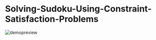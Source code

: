 # Solving-Sudoku-Using-Constraint-Satisfaction-Problems

![demopreview](https://github.com/user-attachments/assets/cfd08d5e-6744-4a94-9dc3-25e003761468)
